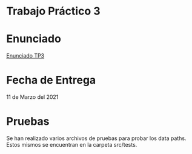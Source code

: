 # Trabajo Práctico 3

# Enunciado

[Enunciado TP3](https://campus.fi.uba.ar/pluginfile.php/428867/mod_resource/content/1/tp3-q2-2020.pdf)

# Fecha de Entrega

11 de Marzo del 2021

# Pruebas

Se han realizado varios archivos de pruebas para probar los data paths. Estos mismos se encuentran en la carpeta src/tests. 
